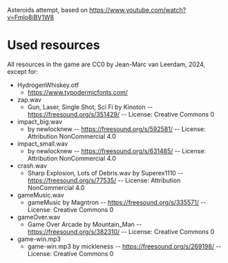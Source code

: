 Asteroids attempt, based on https://www.youtube.com/watch?v=FmIo8iBV1W8


# Used resources
All resources in the game are CC0 by Jean-Marc van Leerdam, 2024, except for:
* HydrogenWhiskey.otf
	* https://www.typodermicfonts.com/
* zap.wav
	* Gun, Laser, Single Shot, Sci Fi by Kinoton -- https://freesound.org/s/351429/ -- License: Creative Commons 0
* impact_big.wav
	* by newlocknew -- https://freesound.org/s/592581/ -- License: Attribution NonCommercial 4.0
* impact_small.wav
	* by newlocknew -- https://freesound.org/s/631485/ -- License: Attribution NonCommercial 4.0
* crash.wav
	* Sharp Explosion, Lots of Debris.wav by Superex1110 -- https://freesound.org/s/77535/ -- License: Attribution NonCommercial 4.0
* gameMusic.wav
	* gameMusic by Magntron -- https://freesound.org/s/335571/ -- License: Creative Commons 0
* gameOver.wav
	* Game Over Arcade by Mountain_Man -- https://freesound.org/s/382310/ -- License: Creative Commons 0
* game-win.mp3
	* game-win.mp3 by mickleness -- https://freesound.org/s/269198/ -- License: Creative Commons 0

